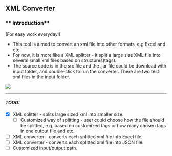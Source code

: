 
## **XML Converter**

### ** Introduction** 
(For easy work everyday!)
- This tool is aimed to convert an xml file into other formats, e.g Excel and etc.
- For now, it is more like a XML splitter - it split a large size XML file into several small xml files based on structures(tags). 
- The source code is in the src file and the .jar file could be download with input folder, and double-click to run the converter. There are two test xml files in the input folder.


![](http://thecontextofthings.com/wp-content/uploads/2017/02/easy-work.png)

------------


#### *TODO:*

- [x] XML splitter - splits large sized xml into smaller size.
  - [ ] Customized way of splitting - user could choose how the file should be splitted, e.g. based on customized tags or how many chosen tags in one output file and etc.
- [ ] XML converter - converts each splitted xml file into Excel file.
- [ ] XML converter - converts each splitted xml file into JSON file.
- [ ] Customized input/output path.
